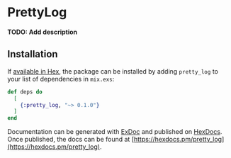 # PrettyLog

**TODO: Add description**

## Installation

If [available in Hex](https://hex.pm/docs/publish), the package can be installed
by adding `pretty_log` to your list of dependencies in `mix.exs`:

```elixir
def deps do
  [
    {:pretty_log, "~> 0.1.0"}
  ]
end
```

Documentation can be generated with [ExDoc](https://github.com/elixir-lang/ex_doc)
and published on [HexDocs](https://hexdocs.pm). Once published, the docs can
be found at [https://hexdocs.pm/pretty_log](https://hexdocs.pm/pretty_log).

